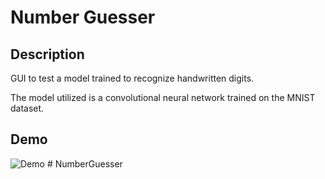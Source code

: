 # Number Guesser
## Description

GUI to test a model trained to recognize handwritten digits.

The model utilized is a convolutional neural network trained on the MNIST dataset.

## Demo

![Demo](demo.gif)
#   N u m b e r G u e s s e r  
 